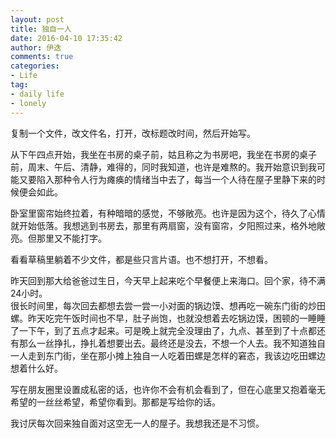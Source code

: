 ```yaml
---
layout: post
title: 独自一人
date: 2016-04-10 17:35:42
author: 伊迭
comments: true
categories: 
- Life
tag:
- daily life
- lonely
---
```


复制一个文件，改文件名，打开，改标题改时间，然后开始写。

从下午四点开始，我坐在书房的桌子前，姑且称之为书房吧，我坐在书房的桌子前，周末、午后、清静，难得的，同时我知道，也许是难熬的。我开始意识到我可能又要陷入那种令人行为瘫痪的情绪当中去了，每当一个人待在屋子里静下来的时候便会如此。

卧室里窗帘始终拉着，有种暗暗的感觉，不够敞亮。也许是因为这个，待久了心情就开始低落。我想逃到书房去，那里有两扇窗，没有窗帘，夕阳照过来，格外地敞亮。但那里又不能打字。

看看草稿里躺着不少文件，都是些只言片语。也不想打开，不想看。

昨天回到那大给爸爸过生日，今天早上起来吃个早餐便上来海口。回个家，待不满24小时。  
很长时间里，每次回去都想去尝一尝一小对面的锅边馍、想再吃一碗东门街的炒田螺。昨天吃完午饭时间也不早，肚子尚饱，也就没想着去吃锅边馍，困顿的一睡睡了一下午，到了五点才起来。可是晚上就完全没理由了，九点、甚至到了十点都还有那么一丝挣扎，挣扎着想要出去。最终还是没去，不想一个人去。我不知道独自一人走到东门街，坐在那小摊上独自一人吃着田螺是怎样的窘态，我该边吃田螺边想着什么好。  

写在朋友圈里设置成私密的话，也许你不会有机会看到了，但在心底里又抱着毫无希望的一丝丝希望，希望你看到。那都是写给你的话。

我讨厌每次回来独自面对这空无一人的屋子。我想我还是不习惯。